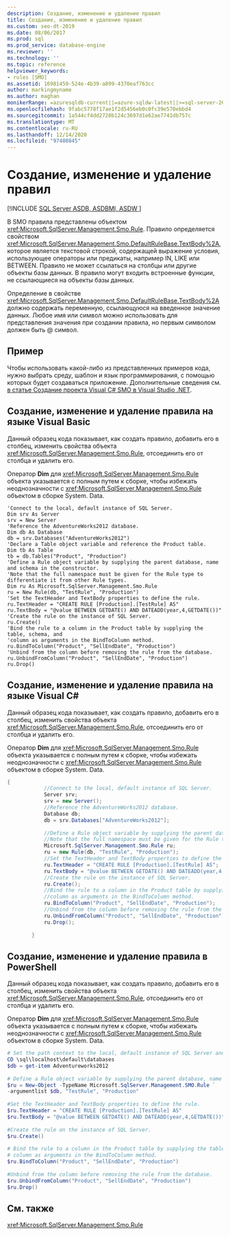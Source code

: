 ```yaml
---
description: Создание, изменение и удаление правил
title: Создание, изменение и удаление правил
ms.custom: seo-dt-2019
ms.date: 08/06/2017
ms.prod: sql
ms.prod_service: database-engine
ms.reviewer: ''
ms.technology: ''
ms.topic: reference
helpviewer_keywords:
- rules [SMO]
ms.assetid: 16981459-524e-4b39-a899-4370eaf763cc
author: markingmyname
ms.author: maghan
monikerRange: =azuresqldb-current||=azure-sqldw-latest||>=sql-server-2016||>=sql-server-linux-2017||=azuresqldb-mi-current
ms.openlocfilehash: 9fabc5778f17ae1f2d5456eb0c0fc39e570ebbd4
ms.sourcegitcommit: 1a544cf4dd2720b124c3697d1e62ae7741db757c
ms.translationtype: MT
ms.contentlocale: ru-RU
ms.lasthandoff: 12/14/2020
ms.locfileid: "97480845"
---
```

# <a name="creating-altering-and-removing-rules"></a>Создание, изменение и удаление правил
[!INCLUDE [SQL Server ASDB, ASDBMI, ASDW ](../../../includes/applies-to-version/sql-asdb-asdbmi-asa.md)]

  В SMO правила представлены объектом <xref:Microsoft.SqlServer.Management.Smo.Rule>. Правило определяется свойством <xref:Microsoft.SqlServer.Management.Smo.DefaultRuleBase.TextBody%2A>, которое является текстовой строкой, содержащей выражение условия, использующее операторы или предикаты, например IN, LIKE или BETWEEN. Правило не может ссылаться на столбцы или другие объекты базы данных. В правило могут входить встроенные функции, не ссылающиеся на объекты базы данных.  
  
 Определение в свойстве <xref:Microsoft.SqlServer.Management.Smo.DefaultRuleBase.TextBody%2A> должно содержать переменную, ссылающуюся на введенное значение данных. Любое имя или символ можно использовать для представления значения при создании правила, но первым символом должен быть \@ символ.  
  
## <a name="example"></a>Пример  
 Чтобы использовать какой-либо из представленных примеров кода, нужно выбрать среду, шаблон и язык программирования, с помощью которых будет создаваться приложение. Дополнительные сведения см. [в статье Создание проекта Visual C&#35; SMO в Visual Studio .NET](../../../relational-databases/server-management-objects-smo/how-to-create-a-visual-csharp-smo-project-in-visual-studio-net.md).  
  
## <a name="creating-altering-and-removing-a-rule-in-visual-basic"></a>Создание, изменение и удаление правила на языке Visual Basic  
 Данный образец кода показывает, как создать правило, добавить его в столбец, изменить свойства объекта <xref:Microsoft.SqlServer.Management.Smo.Rule>, отсоединить его от столбца и удалить его.  
  
 Оператор **Dim** для <xref:Microsoft.SqlServer.Management.Smo.Rule> объекта указывается с полным путем к сборке, чтобы избежать неоднозначности с <xref:Microsoft.SqlServer.Management.Smo.Rule> объектом в сборке System. Data.  
  
```VBNET
'Connect to the local, default instance of SQL Server.
Dim srv As Server
srv = New Server
'Reference the AdventureWorks2012 database.
Dim db As Database
db = srv.Databases("AdventureWorks2012")
'Declare a Table object variable and reference the Product table.
Dim tb As Table
tb = db.Tables("Product", "Production")
'Define a Rule object variable by supplying the parent database, name and schema in the constructor. 
'Note that the full namespace must be given for the Rule type to differentiate it from other Rule types.
Dim ru As Microsoft.SqlServer.Management.Smo.Rule
ru = New Rule(db, "TestRule", "Production")
'Set the TextHeader and TextBody properties to define the rule.
ru.TextHeader = "CREATE RULE [Production].[TestRule] AS"
ru.TextBody = "@value BETWEEN GETDATE() AND DATEADD(year,4,GETDATE())"
'Create the rule on the instance of SQL Server.
ru.Create()
'Bind the rule to a column in the Product table by supplying the table, schema, and 
'column as arguments in the BindToColumn method.
ru.BindToColumn("Product", "SellEndDate", "Production")
'Unbind from the column before removing the rule from the database.
ru.UnbindFromColumn("Product", "SellEndDate", "Production")
ru.Drop()
```
  
## <a name="creating-altering-and-removing-a-rule-in-visual-c"></a>Создание, изменение и удаление правила на языке Visual C#  
 Данный образец кода показывает, как создать правило, добавить его в столбец, изменить свойства объекта <xref:Microsoft.SqlServer.Management.Smo.Rule>, отсоединить его от столбца и удалить его.  
  
 Оператор **Dim** для <xref:Microsoft.SqlServer.Management.Smo.Rule> объекта указывается с полным путем к сборке, чтобы избежать неоднозначности с <xref:Microsoft.SqlServer.Management.Smo.Rule> объектом в сборке System. Data.  
  
```csharp  
{  
            //Connect to the local, default instance of SQL Server.   
            Server srv;  
            srv = new Server();  
            //Reference the AdventureWorks2012 database.   
            Database db;  
            db = srv.Databases["AdventureWorks2012"];  
  
            //Define a Rule object variable by supplying the parent database, name and schema in the constructor.   
            //Note that the full namespace must be given for the Rule type to differentiate it from other Rule types.   
            Microsoft.SqlServer.Management.Smo.Rule ru;  
            ru = new Rule(db, "TestRule", "Production");  
            //Set the TextHeader and TextBody properties to define the rule.   
            ru.TextHeader = "CREATE RULE [Production].[TestRule] AS";  
            ru.TextBody = "@value BETWEEN GETDATE() AND DATEADD(year,4,GETDATE())";  
            //Create the rule on the instance of SQL Server.   
            ru.Create();  
            //Bind the rule to a column in the Product table by supplying the table, schema, and   
            //column as arguments in the BindToColumn method.   
            ru.BindToColumn("Product", "SellEndDate", "Production");  
            //Unbind from the column before removing the rule from the database.   
            ru.UnbindFromColumn("Product", "SellEndDate", "Production");  
            ru.Drop();  
  
        }  
```  
  
## <a name="creating-altering-and-removing-a-rule-in-powershell"></a>Создание, изменение и удаление правила в PowerShell  
 Данный образец кода показывает, как создать правило, добавить его в столбец, изменить свойства объекта <xref:Microsoft.SqlServer.Management.Smo.Rule>, отсоединить его от столбца и удалить его.  
  
 Оператор **Dim** для <xref:Microsoft.SqlServer.Management.Smo.Rule> объекта указывается с полным путем к сборке, чтобы избежать неоднозначности с <xref:Microsoft.SqlServer.Management.Smo.Rule> объектом в сборке System. Data.  
  
```powershell   
# Set the path context to the local, default instance of SQL Server and get a reference to AdventureWorks2012  
CD \sql\localhost\default\databases  
$db = get-item Adventureworks2012  
  
# Define a Rule object variable by supplying the parent database, name and schema in the constructor.   
$ru = New-Object -TypeName Microsoft.SqlServer.Management.SMO.Rule `  
-argumentlist $db, "TestRule", "Production"  
  
#Set the TextHeader and TextBody properties to define the rule.   
$ru.TextHeader = "CREATE RULE [Production].[TestRule] AS"  
$ru.TextBody = "@value BETWEEN GETDATE() AND DATEADD(year,4,GETDATE())"  
  
#Create the rule on the instance of SQL Server.   
$ru.Create()  
  
# Bind the rule to a column in the Product table by supplying the table, schema, and   
# column as arguments in the BindToColumn method.   
$ru.BindToColumn("Product", "SellEndDate", "Production")  
  
#Unbind from the column before removing the rule from the database.   
$ru.UnbindFromColumn("Product", "SellEndDate", "Production")  
$ru.Drop()  
```  
  
## <a name="see-also"></a>См. также  
 <xref:Microsoft.SqlServer.Management.Smo.Rule>  
  
  
